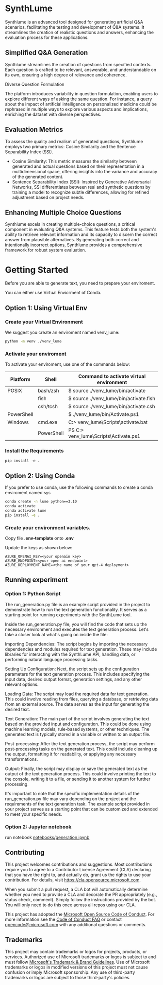 # SynthLume

Synthlume is an advanced tool designed for generating artificial Q&A scenarios, facilitating the testing and development of Q&A systems. It streamlines the creation of realistic questions and answers, enhancing the evaluation process for these applications.

## Simplified Q&A Generation
Synthlume streamlines the creation of questions from specified contexts. Each question is crafted to be relevant, answerable, and understandable on its own, ensuring a high degree of relevance and coherence.

Diverse Question Formulation

The platform introduces variability in question formulation, enabling users to explore different ways of asking the same question. For instance, a query about the impact of artificial intelligence on personalized medicine could be rephrased in multiple ways to explore various aspects and implications, enriching the dataset with diverse perspectives.

## Evaluation Metrics

To assess the quality and realism of generated questions, Synthlume employs two primary metrics: Cosine Similarity and the Sentence Separability Index (SSI).

 - Cosine Similarity: This metric measures the similarity between generated and actual questions based on their representation in a multidimensional space, offering insights into the variance and accuracy of the generated content.
 - Sentence Separability Index (SSI): Inspired by Generative Adversarial Networks, SSI differentiates between real and synthetic questions by training a model to recognize subtle differences, allowing for refined adjustment based on project needs.

## Enhancing Multiple Choice Questions

Synthlume excels in creating multiple-choice questions, a critical component in evaluating Q&A systems. This feature tests both the system's ability to retrieve relevant information and its capacity to discern the correct answer from plausible alternatives. By generating both correct and intentionally incorrect options, Synthlume provides a comprehensive framework for robust system evaluation.

# Getting Started

Before you are able to generate text, you need to prepare your enviroment.

You can either use Virtual Enviorment of Conda.


## Option 1: Using Virtual Env

### Create your Virtual Environment

We suggest you create an enviroment named venv_lume:
```bash
python -m venv ./venv_lume
```

### Activate your enviroment

To activate your enviroment, use one of the commands below:

| Platform | Shell   | Command to activate virtual environment        |
|----------|---------|------------------------------------------------|
| POSIX    | bash/zsh| $ source ./venv_lume/bin/activate                   |
|          | fish    | $ source ./venv_lume/bin/activate.fish              |
|          | csh/tcsh| $ source ./venv_lume/bin/activate.csh               |
| PowerShell|         | $ ./venv_lume/bin/Activate.ps1                 |
| Windows  | cmd.exe | C:\> venv_lume\Scripts\activate.bat               |
|          | PowerShell | PS C:\> venv_lume\Scripts\Activate.ps1          |

### Install the Requirements
```
pip install -e .
```

## Option 2: Using Conda

If you prefer to use conda, use the following commands to create a conda enviroment named sys

```bash
conda create -n lume python==3.10
conda activate
conda activate lume
pip install -e .
```

### Create your environment variables.

Copy file **.env-template** onto **.env**

Update the keys as shown below:

```
AZURE_OPENAI_KEY=<your openain key>
AZURE_ENDPOINT=<your open ai endpoint>
AZURE_DEPLOYMENT_NAME=<the name of your gpt-4 deployment>
```
## Running experiment

### Option 1: Python Script

The run_generation.py file is an example script provided in the project to demonstrate how to run the text generation functionality. It serves as a starting point for running experiments with the SynthLume tool.

Inside the run_generation.py file, you will find the code that sets up the necessary environment and executes the text generation process. Let's take a closer look at what's going on inside the file:

Importing Dependencies: The script begins by importing the necessary dependencies and modules required for text generation. These may include libraries for interacting with the SynthLume API, handling data, or performing natural language processing tasks.

Setting Up Configuration: Next, the script sets up the configuration parameters for the text generation process. This includes specifying the input data, desired output format, generation settings, and any other relevant options.

Loading Data: The script may load the required data for text generation. This could involve reading from files, querying a database, or retrieving data from an external source. The data serves as the input for generating the desired text.

Text Generation: The main part of the script involves generating the text based on the provided input and configuration. This could be done using machine learning models, rule-based systems, or other techniques. The generated text is typically stored in a variable or written to an output file.

Post-processing: After the text generation process, the script may perform post-processing tasks on the generated text. This could include cleaning up the output, formatting it for readability, or applying any necessary transformations.

Output: Finally, the script may display or save the generated text as the output of the text generation process. This could involve printing the text to the console, writing it to a file, or sending it to another system for further processing.

It's important to note that the specific implementation details of the run_generation.py file may vary depending on the project and the requirements of the text generation task. The example script provided in your project serves as a starting point that can be customized and extended to meet your specific needs.

### Option 2: Jupyter notebook

run notebook [notebooks/generation.ipynb](notebooks/generation.ipynb)

## Contributing

This project welcomes contributions and suggestions.  Most contributions require you to agree to a
Contributor License Agreement (CLA) declaring that you have the right to, and actually do, grant us
the rights to use your contribution. For details, visit https://cla.opensource.microsoft.com.

When you submit a pull request, a CLA bot will automatically determine whether you need to provide
a CLA and decorate the PR appropriately (e.g., status check, comment). Simply follow the instructions
provided by the bot. You will only need to do this once across all repos using our CLA.

This project has adopted the [Microsoft Open Source Code of Conduct](https://opensource.microsoft.com/codeofconduct/).
For more information see the [Code of Conduct FAQ](https://opensource.microsoft.com/codeofconduct/faq/) or
contact [opencode@microsoft.com](mailto:opencode@microsoft.com) with any additional questions or comments.

## Trademarks

This project may contain trademarks or logos for projects, products, or services. Authorized use of Microsoft 
trademarks or logos is subject to and must follow 
[Microsoft's Trademark & Brand Guidelines](https://www.microsoft.com/en-us/legal/intellectualproperty/trademarks/usage/general).
Use of Microsoft trademarks or logos in modified versions of this project must not cause confusion or imply Microsoft sponsorship.
Any use of third-party trademarks or logos are subject to those third-party's policies.
